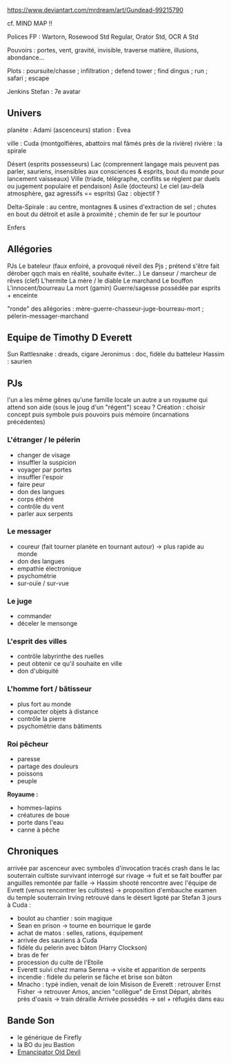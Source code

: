 https://www.deviantart.com/mrdream/art/Gundead-99215790

cf. MIND MAP !!

Polices FP : Wartorn, Rosewood Std Regular, Orator Std, OCR A Std

Pouvoirs : portes, vent, gravité, invisible, traverse matière, illusions, abondance...

Plots : poursuite/chasse ; infiltration ; defend tower ; find dingus ; run ; safari ; escape

Jenkins
Stefan : 7e avatar

## Univers
planète : Adami (ascenceurs)
station : Evea

ville : Cuda (montgolfières, abattoirs mal fâmés près de la rivière)
rivière : la spirale

Désert (esprits possesseurs)
Lac (comprennent langage mais peuvent pas parler, sauriens, insensibles aux consciences & esprits, bout du monde pour lancement vaisseaux)
Ville (triade, télégraphe, conflits se règlent par duels ou jugement populaire et pendaison)
Asile (docteurs)
Le ciel (au-delà atmosphère, gaz agressifs == esprits)
Gaz : objectif ?

Delta-Spirale : au centre, montagnes & usines d'extraction de sel ; chutes en bout du détroit et asile à proximité ; chemin de fer sur le pourtour

Enfers

## Allégories
PJs
Le bateleur (faux enfoiré, a provoqué réveil des Pjs ; prétend s'être fait dérober qqch mais en réalité, souhaite éviter...)
Le danseur / marcheur de rêves (clef)
L'hermite
La mère / le diable
Le marchand
Le bouffon
L'innocent/bourreau
La mort (gamin)
Guerre/sagesse possédée par esprits + enceinte

"ronde" des allégories : mère-guerre-chasseur-juge-bourreau-mort ; pélerin-messager-marchand
	
## Equipe de Timothy D Everett
Sun Rattlesnake : dreads, cigare
Jeronimus : doc, fidèle du batteleur
Hassim : saurien

## PJs
l'un a les même gênes qu'une famille locale
un autre a un royaume qui attend son aide (sous le joug d'un "régent")
sceau ?
Création : choisir concept puis symbole puis pouvoirs puis mémoire (incarnations précédentes)

### L'étranger / le pélerin
- changer de visage
- insuffler la suspicion
- voyager par portes
- insuffler l'espoir
- faire peur
- don des langues
- corps éthéré
- contrôle du vent
- parler aux serpents

### Le messager
- coureur (fait tourner planète en tournant autour) -> plus rapide au monde
- don des langues
- empathie électronique
- psychométrie
- sur-ouïe / sur-vue

### Le juge
- commander
- déceler le mensonge

### L'esprit des villes
- contrôle labyrinthe des ruelles
- peut obtenir ce qu'il souhaite en ville
- don d'ubiquité

### L'homme fort / bâtisseur
- plus fort au monde
- compacter objets à distance
- contrôle la pierre
- psychométrie dans bâtiments

### Roi pêcheur
- paresse
- partage des douleurs
- poissons
- peuple

**Royaume :**
* hommes-lapins
* créatures de boue
* porte dans l'eau
* canne à pêche


## Chroniques
arrivée par ascenceur avec symboles d'invocation tracés
crash dans le lac souterrain
cultiste survivant interrogé sur rivage → fuit et se fait bouffer par anguilles
remontée par faille → Hassim shooté
rencontre avec l'équipe de Evrett (venus rencontrer les cultistes) → proposition d'embauche
examen du temple souterrain
Irving retrouvé dans le désert ligoté par Stefan
3 jours à Cuda :
- boulot au chantier : soin magique
- Sean en prison → tourne en bourrique le garde
- achat de matos : selles, rations, équipement
- arrivée des sauriens à Cuda
- fidèle du pelerin avec bâton (Harry Clockson)
- bras de fer
- procession du culte de l'Etoile
- Everett suivi chez mama Serena → visite et apparition de serpents
- incendie : fidèle du pelerin se fâche et brise son bâton
- Mnacho : typé indien, venait de loin
Misison de Everett : retrouver Ernst Fisher
→ retrouver Amos, ancien "collègue" de Ernst
Départ, abrités près d'oasis
→ train déraille
Arrivée possédés → sel + réfugiés dans eau


## Bande Son
- le générique de Firefly
- la BO du jeu Bastion
- [Emancipator Old Devil](https://www.youtube.com/watch?v=YcNvrXais3g)
